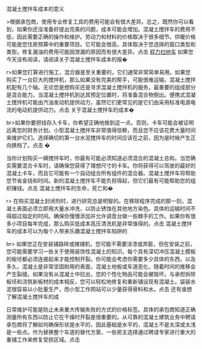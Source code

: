 混凝土搅拌车成本的意义

\>根据承包商，使用专业修复工具的费用可能会有很大差异。总之，既然你可以看到，如果你还没准备好提出完美的问题，成本可能会增加。混凝土搅拌车的费用不低，因此需要正确的操作和维护。劳动力和材料的价格取决于很多细节。供暖价格可能是您住房预算中的重要项目。它可能会很高，具体取决于您选择的窗口类型和类型。修复漏油的费用可能因泄漏的原因而有很大差异。点击
[程力扫地车](http://www.clyfc.com/show-21-138-1.html)
如果您今天没有阅读，请阅读关于混凝土搅拌车成本的报�

r\>如果您打算进行施工，混合器是至关重要的，它们通常非常简单易用。如果您购买了一台巨大的搅拌机，那么如果没有完美的帮手，可能很难运输。混凝土搅拌机配有几个轴。无论您是想购买还是寻求混凝土搅拌机的服务，最重要的组成部分是混合能力。当混凝土搅拌机到达其预定位置时，将准备混合物倒出。便携式混凝土搅拌机可能由汽油发动机提供动力，虽然它们更常见的是它们由采用标准电源电流的电动机提供动力。点击
关于混凝土搅拌车的成本�

br\>如果你要把钱存入卡车，你希望正确地做到这一点。否则，卡车可能会被证明远离您的财务计划。小型混凝土搅拌车非常值得信赖，而且您不应该花费大量时间来维护它们。选择确切的第一台水泥搅拌车的时间应该在之前，因为是时候产生正向换档了。点击
�

当你计划购买一辆搅拌车时，你最有可能必须知道必须混合的混凝土总和。当您确实需要混合卡车时，请确保您获得了理想尺寸的卡车。你将获得可以驾驶的最好的混凝土卡车，而且它可能有一个自动组合所有组件的混合器。混凝土搅拌车将帮助您节省金钱和时间。新的混凝土搅拌车不能负担得起，但它们最有可能帮助您的组织赚钱。点击
混凝土搅拌车的生命，死亡和�

r\>
在购买混凝土封闭剂时，进行研究总是明智的。在移除程序完成的那一刻，混凝土表面必须立即用大量水冲洗，以防止锈蚀在其他地方染色。具体的运输时间不得超过指定的时间。确保你慢慢添加并允许调音台做一些棘手的工作。如果你有很多小项目每年完成，那么购买低成本高压清洗机是非常值得的。点击
混凝土搅拌车的成本可以为每个人带来乐趣混凝土搅拌车陷阱的

br\>
如果您正在安装铺路砖或摊铺机，您可能不需要涂漆或弄脏，但在安装之前，您可能需要学习一些关于使用装饰性混凝土的知识。每个具有深切冲压混凝土模板的板坯都必须连接起来才能控制开裂。你可能会考虑你需要多少具体的东西，以及多久。混凝土是非常坚固耐用的表面，混凝土地板或车道恶化，随着时间的推移会产生裂缝。如果没有从混凝土中拉出，您的个性化物品可能会被毁坏。与承担拆除板坯和浇筑新板材的成本相反，您可以轻松地修复和重新铺设现有混凝土。袋装水泥很容易以小批量生产，而小型工作网站可以少量获得骨料和水。点击
还有谁想了解混凝土搅拌车的成



日常维护可能是防止未来重大传输失败的方式的价格标签。具体的承包商知道正确测量所有东西以防止它在干燥时开裂是很重要的。从可靠的混凝土建筑业务中聘请承包商将了解如何确保形状是水平的，因此基础是水平的，混凝土不是太深或太浅是一些点。作为替换整个车道的替代方案，一些房主选择通过聘请专家进行重大的重铺工作来修复受损区域。点击